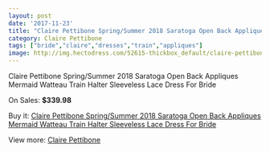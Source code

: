```yaml
---
layout: post
date: '2017-11-23'
title: "Claire Pettibone Spring/Summer 2018 Saratoga Open Back Appliques Mermaid Watteau Train Halter Sleeveless Lace Dress For Bride"
category: Claire Pettibone
tags: ["bride","claire","dresses","train","appliques"]
image: http://img.hectodress.com/52615-thickbox_default/claire-pettibone-spring-summer-2018-saratoga-open-back-appliques-mermaid-watteau-train-halter-sleeveless-lace-dress-for-bride.jpg
---
```

Claire Pettibone Spring/Summer 2018 Saratoga Open Back Appliques Mermaid Watteau Train Halter Sleeveless Lace Dress For Bride

On Sales: **$339.98**
<a href="https://www.hectodress.com/claire-pettibone/16563-claire-pettibone-spring-summer-2018-saratoga-open-back-appliques-mermaid-watteau-train-halter-sleeveless-lace-dress-for-bride.html"><amp-img layout="responsive" width="600" height="600" src="//img.hectodress.com/52615-thickbox_default/claire-pettibone-spring-summer-2018-saratoga-open-back-appliques-mermaid-watteau-train-halter-sleeveless-lace-dress-for-bride.jpg" alt="Claire Pettibone Spring/Summer 2018 Saratoga Open Back Appliques Mermaid Watteau Train Halter Sleeveless Lace Dress For Bride 0" /></a>
<a href="https://www.hectodress.com/claire-pettibone/16563-claire-pettibone-spring-summer-2018-saratoga-open-back-appliques-mermaid-watteau-train-halter-sleeveless-lace-dress-for-bride.html"><amp-img layout="responsive" width="600" height="600" src="//img.hectodress.com/52624-thickbox_default/claire-pettibone-spring-summer-2018-saratoga-open-back-appliques-mermaid-watteau-train-halter-sleeveless-lace-dress-for-bride.jpg" alt="Claire Pettibone Spring/Summer 2018 Saratoga Open Back Appliques Mermaid Watteau Train Halter Sleeveless Lace Dress For Bride 1" /></a>
<a href="https://www.hectodress.com/claire-pettibone/16563-claire-pettibone-spring-summer-2018-saratoga-open-back-appliques-mermaid-watteau-train-halter-sleeveless-lace-dress-for-bride.html"><amp-img layout="responsive" width="600" height="600" src="//img.hectodress.com/52623-thickbox_default/claire-pettibone-spring-summer-2018-saratoga-open-back-appliques-mermaid-watteau-train-halter-sleeveless-lace-dress-for-bride.jpg" alt="Claire Pettibone Spring/Summer 2018 Saratoga Open Back Appliques Mermaid Watteau Train Halter Sleeveless Lace Dress For Bride 2" /></a>
<a href="https://www.hectodress.com/claire-pettibone/16563-claire-pettibone-spring-summer-2018-saratoga-open-back-appliques-mermaid-watteau-train-halter-sleeveless-lace-dress-for-bride.html"><amp-img layout="responsive" width="600" height="600" src="//img.hectodress.com/52622-thickbox_default/claire-pettibone-spring-summer-2018-saratoga-open-back-appliques-mermaid-watteau-train-halter-sleeveless-lace-dress-for-bride.jpg" alt="Claire Pettibone Spring/Summer 2018 Saratoga Open Back Appliques Mermaid Watteau Train Halter Sleeveless Lace Dress For Bride 3" /></a>
<a href="https://www.hectodress.com/claire-pettibone/16563-claire-pettibone-spring-summer-2018-saratoga-open-back-appliques-mermaid-watteau-train-halter-sleeveless-lace-dress-for-bride.html"><amp-img layout="responsive" width="600" height="600" src="//img.hectodress.com/52621-thickbox_default/claire-pettibone-spring-summer-2018-saratoga-open-back-appliques-mermaid-watteau-train-halter-sleeveless-lace-dress-for-bride.jpg" alt="Claire Pettibone Spring/Summer 2018 Saratoga Open Back Appliques Mermaid Watteau Train Halter Sleeveless Lace Dress For Bride 4" /></a>
<a href="https://www.hectodress.com/claire-pettibone/16563-claire-pettibone-spring-summer-2018-saratoga-open-back-appliques-mermaid-watteau-train-halter-sleeveless-lace-dress-for-bride.html"><amp-img layout="responsive" width="600" height="600" src="//img.hectodress.com/52620-thickbox_default/claire-pettibone-spring-summer-2018-saratoga-open-back-appliques-mermaid-watteau-train-halter-sleeveless-lace-dress-for-bride.jpg" alt="Claire Pettibone Spring/Summer 2018 Saratoga Open Back Appliques Mermaid Watteau Train Halter Sleeveless Lace Dress For Bride 5" /></a>
<a href="https://www.hectodress.com/claire-pettibone/16563-claire-pettibone-spring-summer-2018-saratoga-open-back-appliques-mermaid-watteau-train-halter-sleeveless-lace-dress-for-bride.html"><amp-img layout="responsive" width="600" height="600" src="//img.hectodress.com/52619-thickbox_default/claire-pettibone-spring-summer-2018-saratoga-open-back-appliques-mermaid-watteau-train-halter-sleeveless-lace-dress-for-bride.jpg" alt="Claire Pettibone Spring/Summer 2018 Saratoga Open Back Appliques Mermaid Watteau Train Halter Sleeveless Lace Dress For Bride 6" /></a>
<a href="https://www.hectodress.com/claire-pettibone/16563-claire-pettibone-spring-summer-2018-saratoga-open-back-appliques-mermaid-watteau-train-halter-sleeveless-lace-dress-for-bride.html"><amp-img layout="responsive" width="600" height="600" src="//img.hectodress.com/52618-thickbox_default/claire-pettibone-spring-summer-2018-saratoga-open-back-appliques-mermaid-watteau-train-halter-sleeveless-lace-dress-for-bride.jpg" alt="Claire Pettibone Spring/Summer 2018 Saratoga Open Back Appliques Mermaid Watteau Train Halter Sleeveless Lace Dress For Bride 7" /></a>
<a href="https://www.hectodress.com/claire-pettibone/16563-claire-pettibone-spring-summer-2018-saratoga-open-back-appliques-mermaid-watteau-train-halter-sleeveless-lace-dress-for-bride.html"><amp-img layout="responsive" width="600" height="600" src="//img.hectodress.com/52617-thickbox_default/claire-pettibone-spring-summer-2018-saratoga-open-back-appliques-mermaid-watteau-train-halter-sleeveless-lace-dress-for-bride.jpg" alt="Claire Pettibone Spring/Summer 2018 Saratoga Open Back Appliques Mermaid Watteau Train Halter Sleeveless Lace Dress For Bride 8" /></a>
<a href="https://www.hectodress.com/claire-pettibone/16563-claire-pettibone-spring-summer-2018-saratoga-open-back-appliques-mermaid-watteau-train-halter-sleeveless-lace-dress-for-bride.html"><amp-img layout="responsive" width="600" height="600" src="//img.hectodress.com/52616-thickbox_default/claire-pettibone-spring-summer-2018-saratoga-open-back-appliques-mermaid-watteau-train-halter-sleeveless-lace-dress-for-bride.jpg" alt="Claire Pettibone Spring/Summer 2018 Saratoga Open Back Appliques Mermaid Watteau Train Halter Sleeveless Lace Dress For Bride 9" /></a>

Buy it: [Claire Pettibone Spring/Summer 2018 Saratoga Open Back Appliques Mermaid Watteau Train Halter Sleeveless Lace Dress For Bride](https://www.hectodress.com/claire-pettibone/16563-claire-pettibone-spring-summer-2018-saratoga-open-back-appliques-mermaid-watteau-train-halter-sleeveless-lace-dress-for-bride.html "Claire Pettibone Spring/Summer 2018 Saratoga Open Back Appliques Mermaid Watteau Train Halter Sleeveless Lace Dress For Bride")

View more: [Claire Pettibone](https://www.hectodress.com/330-claire-pettibone "Claire Pettibone")